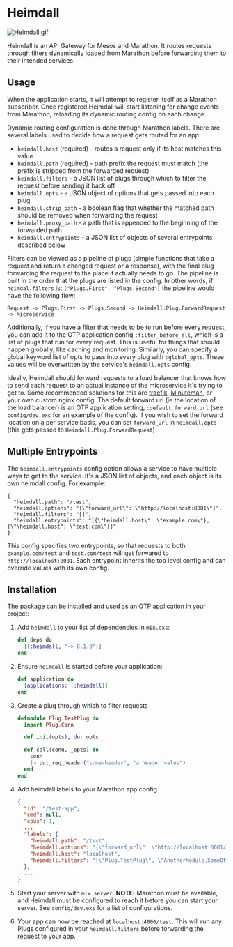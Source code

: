 # Heimdall

![Heimdall gif](http://i.giphy.com/tGdiW9jzL64Cs.gif)

Heimdall is an API Gateway for Mesos and Marathon. It routes requests through
filters dynamically loaded from Marathon before forwarding them
to their intended services.

## Usage

When the application starts, it will attempt to register itself as a 
Marathon subscriber. Once registered Heimdall will start 
listening for change events from Marathon, reloading its dynamic 
routing config on each change.

Dynamic routing configuration is done through Marathon labels. There are several 
labels used to decide how a request gets routed for an app:
 * `heimdall.host` (required) - routes a request only if its host matches this value
 * `heimdall.path` (required) - path prefix the request must match (the prefix is stripped from the forwarded request)
 * `heimdall.filters` - a JSON list of plugs through which to filter the request before sending it back off
 * `heimdall.opts` - a JSON object of options that gets passed into each plug
 * `heimdall.strip_path` - a boolean flag that whether the matched path should be removed when forwarding the request
 * `heimdall.proxy_path` - a path that is appended to the beginning of the forwarded path
 * `heimdall.entrypoints` - a JSON list of objects of several entrypoints described [below](#multiple-entrypoints)

Filters can be viewed as a pipeline of plugs (simple functions that take a 
request and return a changed request or a response), 
with the final plug forwarding the request to the place it actually needs
 to go. The pipeline is built in the order that the plugs are listed in the
config. In other words, if `heimdal.filters` is: `["Plugs.First", "Plugs.Second"]`
 the pipeline would have the following flow:

`Request -> Plugs.First -> Plugs.Second -> Heimdall.Plug.ForwardRequest -> Microservice`

Additionally, if you have a filter that needs to be to run before every request, you can
add it to the OTP application config `:filter_before_all`, which is a list of plugs that
run for every request. This is useful for things that should happen globally, like caching
and monitoring.
Similarly, you can specify a global keyword list of opts to pass into every plug with
`:global_opts`. These values will be overwritten by the service's `heimdall.opts` config.

Ideally, Heimdall should forward requests to a load balancer that knows how to
send each request to an actual instance of the microservice it's trying to get
to. Some recommended solutions for this are [traefik](https://github.com/containous/traefik), 
[Minuteman](https://github.com/dcos/minuteman), or your own
custom nginx config. The default forward url (ie the location of the load
balancer) is an OTP application setting, `:default_forward_url` (see `config/dev.exs`
for an example of the config). If you wish to set the forward location on 
a per service basis, you can set `forward_url` in `heimdall.opts` (this gets passed to 
`Heimdall.Plug.ForwardRequest`)

## Multiple Entrypoints

The `heimdall.entrypoints` config option allows a service to have multiple ways to get to the service.
It's a JSON list of objects, and each object is its own heimdall config. For example:
```
{
  "heimdall.path": "/test",
  "heimdall.options": "{\"forward_url\": \"http://localhost:8081\"}",
  "heimdall.filters": "[]",
  "heimdall.entrypoints": "[{\"heimdall.host\": \"example.com\"}, {\"\heimdall.host": \"test.com\"}]"
}
```
This config specifies two entrypoints, so that requests to both `example.com/test` and `test.com/test`
will get forwared to `http://localhost:8081`. Each entrypoint inherits the top level config and can
override values with its own config.

## Installation

The package can be installed and used as an OTP application in your project:

  1. Add `heimdall` to your list of dependencies in `mix.exs`:

     ```elixir
     def deps do
       [{:heimdall, "~> 0.1.0"}]
     end
     ```

  2. Ensure `heimdall` is started before your application:

     ```elixir
     def application do
       [applications: [:heimdall]]
     end
     ```

  3. Create a plug through which to filter requests

     ```elixir
     defmodule Plug.TestPlug do
       import Plug.Conn

       def init(opts), do: opts

       def call(conn, _opts) do
         conn
         |> put_req_header("some-header", "a header value")
       end
     end
     ```

  4. Add heimdall labels to your Marathon app config

     ``` json
     {
       "id": "/test-app",
       "cmd": null,
       "cpus": 1,
       ...
       "labels": {
         "heimdall.path": "/test",
         "heimdall.options": "{\"forward_url\": \"http://localhost:8081/test\"}",
         "heimdall.host": "localhost",
         "heimdall.filters": "[\"Plug.TestPlug\", \"AnotherModule.SomeOtherPlug\"]",
       },
       ...
     }
     ```

  5. Start your server with `mix server`.
    **NOTE:** Marathon must be available, and Heimdall must be configured to
    reach it before you can start your server. See `config/dev.exs` for a 
    list of configurations.

  6. Your app can now be reached at `localhost:4000/test`. This will run any
     Plugs configured in your `heimdall.filters` before forwarding the request
     to your app.
